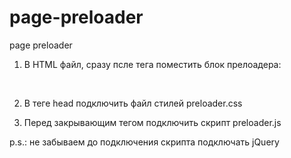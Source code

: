 # page-preloader
page preloader

1. В HTML файл, сразу псле тега <body> поместить блок прелоадера:

<div id="preloader">
  <div id="status">&nbsp;</div>
</div>

2. В теге head подключить файл стилей preloader.css
<link rel="stylesheet" href="libs/preloader/preloader.css">

3. Перед закрывающим тегом </body> подключить скрипт preloader.js
<script src="libs/preloader/preloader.js"></script>

p.s.: не забываем до подключения скрипта подключать jQuery
